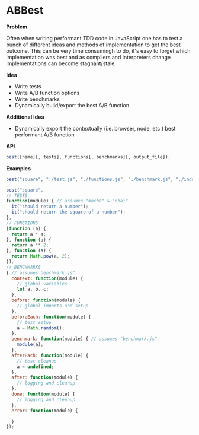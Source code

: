 # ABBest

**Problem**

Often when writing performant TDD code in JavaScript one has to test a bunch of different ideas and methods of implementation to get the best outcome. This can be very time consumingh to do, it's easy to forget which implementation was best and as compilers and interpreters change implementations can become stagnant/stale.

**Idea**
* Write tests
* Write A/B function options
* Write benchmarks
* Dynamically build/export the best A/B function

**Additional Idea**
* Dynamically export the contextually (i.e. browser, node, etc.) best performant A/B function

**API**

```javascript
best([name][, tests], functions[, benchmarks][, output_file]);
```

**Examples**

```javascript
best("square", "./test.js", "./functions.js", "./benchmark.js", "./index.js");
```

```javascript
best("square",
// TESTS
function(module) { // assumes "mocha" & "chai"
  it("should return a number");
  it("should return the square of a number");
},
// FUNCTIONS
[function (a) {
  return a * a;
}, function (a) {
  return a ** 2;
}, function (a) {
  return Math.pow(a, 2);
}],
// BENCHMARKS
{ // assumes benchmark.js"
  context: function(module) {
    // global variables
    let a, b, c;
  },
  before: function(module) {
    // global imports and setup
  },
  beforeEach: function(module) {
    // test setup
    a = Math.random();
  },
  benchmark: function(module) { // assumes "benchmark.js"
    module(a);
  },
  afterEach: function(module) {
    // test cleanup
    a = undefined;
  },
  after: function(module) {
    // logging and cleanup
  },
  done: function(module) {
    // logging and cleanup
  },
  error: function(module) {

  }
});
```
